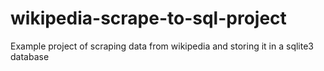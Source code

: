 # wikipedia-scrape-to-sql-project
Example project of scraping data from wikipedia and storing it in a sqlite3 database
